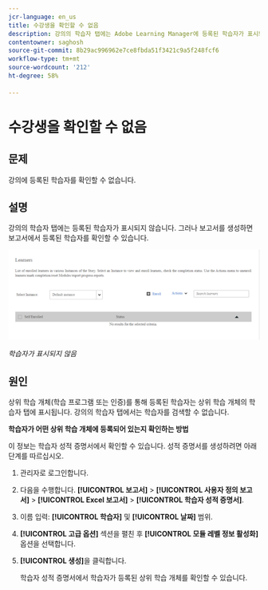 ```yaml
---
jcr-language: en_us
title: 수강생을 확인할 수 없음
description: 강의의 학습자 탭에는 Adobe Learning Manager에 등록된 학습자가 표시되지 않습니다. 그러나 보고서를 생성하면 보고서에서 등록된 학습자를 확인할 수 있습니다.
contentowner: saghosh
source-git-commit: 8b29ac996962e7ce8fbda51f3421c9a5f248fcf6
workflow-type: tm+mt
source-wordcount: '212'
ht-degree: 58%

---
```




# 수강생을 확인할 수 없음

## 문제

강의에 등록된 학습자를 확인할 수 없습니다.

## 설명

강의의 학습자 탭에는 등록된 학습자가 표시되지 않습니다. 그러나 보고서를 생성하면 보고서에서 등록된 학습자를 확인할 수 있습니다.

![](assets/no-learners.png)

*학습자가 표시되지 않음*

## 원인

상위 학습 개체(학습 프로그램 또는 인증)를 통해 등록된 학습자는 상위 학습 개체의 학습자 탭에 표시됩니다. 강의의 학습자 탭에서는 학습자를 검색할 수 없습니다.

**학습자가 어떤 상위 학습 개체에 등록되어 있는지 확인하는 방법**

이 정보는 학습자 성적 증명서에서 확인할 수 있습니다. 성적 증명서를 생성하려면 아래 단계를 따르십시오.

1. 관리자로 로그인합니다.
1. 다음을 수행합니다. **[!UICONTROL 보고서]** > **[!UICONTROL 사용자 정의 보고서]** > **[!UICONTROL Excel 보고서]** > **[!UICONTROL 학습자 성적 증명서]**.

1. 이름 입력: **[!UICONTROL 학습자]** 및 **[!UICONTROL 날짜]** 범위.
1. **[!UICONTROL 고급 옵션]** 섹션을 펼친 후 **[!UICONTROL 모듈 레벨 정보 활성화]** 옵션을 선택합니다.
1. **[!UICONTROL 생성]**&#x200B;을 클릭합니다.

   학습자 성적 증명서에서 학습자가 등록된 상위 학습 개체를 확인할 수 있습니다.
